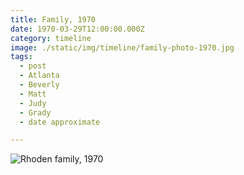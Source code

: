 ```yaml
---
title: Family, 1970
date: 1970-03-29T12:00:00.000Z
category: timeline
image: ./static/img/timeline/family-photo-1970.jpg
tags:
  - post
  - Atlanta
  - Beverly
  - Matt
  - Judy
  - Grady
  - date approximate

---
```


![Rhoden family, 1970](/static/img/timeline/family-photo-1970.jpg "Rhoden family, 1970")